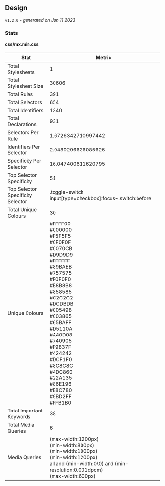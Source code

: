 ## Design
`v1.2.0` - *generated on Jan 11 2023*
### Stats
#### css/mx.min.css
|Stat|Metric|
|---|---|
|Total Stylesheets|1|
|Total Stylesheet Size|30606|
|Total Rules|391|
|Total Selectors|654|
|Total Identifiers|1340|
|Total Declarations|931|
|Selectors Per Rule|1.6726342710997442|
|Identifiers Per Selector|2.0489296636085625|
|Specificity Per Selector|16.047400611620795|
|Top Selector Specificity|51|
|Top Selector Specificity Selector|.toggle-switch input[type=checkbox]:focus~.switch:before|
|Total Unique Colours|30|
|Unique Colours|#FFFF00<br/>#000000<br/>#F5F5F5<br/>#0F0F0F<br/>#0070CB<br/>#D9D9D9<br/>#FFFFFF<br/>#89BAEB<br/>#757575<br/>#F0F0F0<br/>#B8B8B8<br/>#858585<br/>#C2C2C2<br/>#DCDBDB<br/>#005498<br/>#003865<br/>#65BAFF<br/>#D5110A<br/>#A40D08<br/>#740905<br/>#F9837F<br/>#424242<br/>#DCF1F0<br/>#8C8C8C<br/>#4DC860<br/>#22A135<br/>#86E196<br/>#E8C780<br/>#9BD2FF<br/>#FFB1B0|
|Total Important Keywords|38|
|Total Media Queries|6|
|Media Queries|(max-width:1200px)<br/>(min-width:800px)<br/>(min-width:1000px)<br/>(min-width:1200px)<br/>all and (min-width:0\0) and (min-resolution:0.001dpcm)<br/>(max-width:600px)|